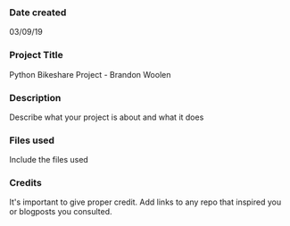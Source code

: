 ### Date created
03/09/19

### Project Title
Python Bikeshare Project - Brandon Woolen

### Description
Describe what your project is about and what it does

### Files used
Include the files used

### Credits
It's important to give proper credit. Add links to any repo that inspired you or blogposts you consulted.

